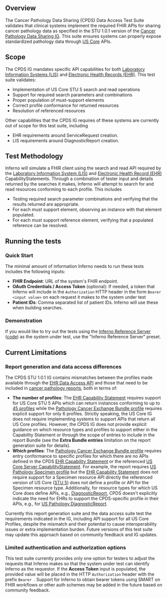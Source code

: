 ## Overview
The Cancer Pathology Data Sharing (CPDS) Data Access Test Suite validates that clinical systems implement the required FHIR APIs for sharing cancer pathology data as specified in the STU 1.0.1 version of the [Cancer Pathology Data Sharing IG](https://hl7.org/fhir/us/cancer-reporting/STU1.0.1/). This suite ensures systems can properly expose standardized pathology data through [US Core](http://hl7.org/fhir/us/core/STU5.0.1/) APIs.

## Scope
The CPDS IG mandates specific API capabilities for both [Laboratory Information Systems (LIS)](https://hl7.org/fhir/us/cancer-reporting/STU1.0.1/CapabilityStatement-pathology-lab-information-system.html) and [Electronic Health Records (EHR)](https://hl7.org/fhir/us/cancer-reporting/STU1.0.1/CapabilityStatement-central-cancer-registry-reporting-ehr-pathology.html). This test suite validates:

- Implementation of US Core STU 5 search and read operations
- Support for required search parameters and combinations
- Proper population of must-support elements
- Correct profile conformance for returned resources
- Resolution of referenced resources

Other capabilities that the CPDS IG requires of these systems are currently out of scope
for this test suite, including
- EHR requirements around ServiceRequest creation.
- LIS requirements around DiagnosticReport creation.

## Test Methodology

Inferno will simulate a FHIR client using the search and read API required by the
[Laboratory Information System (LIS)](https://hl7.org/fhir/us/cancer-reporting/STU1.0.1/CapabilityStatement-pathology-lab-information-system.html)
and [Electronic Health Record (EHR)](https://hl7.org/fhir/us/cancer-reporting/STU1.0.1/CapabilityStatement-central-cancer-registry-reporting-ehr-pathology.html) CapabilityStatements.
Through a combination of tester input and details returned by the searches it makes, Inferno will
attempt to search for and read resources conforming to each profile. This includes
- Testing required search parameter combinations and verifying that the results returned are appropriate.
- For each must support element, observing an instance with that element populated.
- For each must support reference element, verifying that a populated reference can be resolved.

## Running the tests 

### Quick Start

The minimal amount of information Inferno needs to run these tests includes the following inputs:
- **FHIR Endpoint**: URL of the system's FHIR endpoint.
- **OAuth Credentials / Access Token** (optional): If needed, a token that Inferno will include in the `Authorization`
  HTTP header in the form `Bearer <input value>` on each request it makes to the system under test
- **Patient IDs**: Comma separated list of patient IDs. Inferno will use these when building searches.

### Demonstration

If you would like to try out the tests using the [Inferno Reference Server](https://inferno.healthit.gov/reference-server) 
([code](https://github.com/inferno-framework/inferno-reference-server)) as the system under test,
use the "Inferno Reference Server" preset.

## Current Limitations

### Report generation and data access differences

The CPDS STU 1.0.1 IG contains mismatches between the profiles made available through
the [EHR Data Access API](https://hl7.org/fhir/us/cancer-reporting/STU1.0.1/CapabilityStatement-central-cancer-registry-reporting-ehr-pathology.html)
and those that need to be included in [cancer pathology reports](https://hl7.org/fhir/us/cancer-reporting/STU1.0.1/StructureDefinition-us-pathology-exchange-bundle.html),
both in terms of:
- **The number of profiles**: The [EHR Capability Statement](https://hl7.org/fhir/us/cancer-reporting/STU1.0.1/CapabilityStatement-central-cancer-registry-reporting-ehr-pathology.html)
requires support for US Core STU 5 APIs which can return instances conforming to up to [45 profiles](https://www.hl7.org/fhir/us/core/STU5/profiles-and-extensions.html) while the [Pathology Cancer Exchange Bundle profile](https://hl7.org/fhir/us/cancer-reporting/STU1.0.1/StructureDefinition-us-pathology-exchange-bundle.html)
requires explicit support for only 6 profiles. Strictly speaking, the US Core IG does not require implementing systems to support APIs that
return all US Core profiles. However, the CPDS IG does not provide explicit guidance on which resource types and profiles to support
either in the Capability Statement or through the scope of entries to include in the report Bundle (see the **Extra Bundle entries**
limitation on the report generation suite for details).
- **Which profiles**: The [Pathology Cancer Exchange Bundle profile](https://hl7.org/fhir/us/cancer-reporting/STU1.0.1/StructureDefinition-us-pathology-exchange-bundle.html)
requires entry conformance to specific profiles for which there are no APIs defined in the CPDS [EHR Capability Statement](https://hl7.org/fhir/us/cancer-reporting/STU1.0.1/CapabilityStatement-central-cancer-registry-reporting-ehr-pathology.html)
or the referenced [US Core Server CapabilityStatement](https://www.hl7.org/fhir/us/core/STU5/CapabilityStatement-us-core-server.html).
For example, the report requires [US Pathology Specimen profile](https://hl7.org/fhir/us/cancer-reporting/STU1.0.1/StructureDefinition-us-pathology-specimen.html)
but the [EHR Capability Statement](https://hl7.org/fhir/us/cancer-reporting/STU1.0.1/CapabilityStatement-central-cancer-registry-reporting-ehr-pathology.html)
does not require support for a Specimen resource API directly the referenced version of US Core ([STU 5](https://www.hl7.org/fhir/us/core/STU5/profiles-and-extensions.html))
does not define a profile or API for the Specimen resource type. Additionally, for resource types for which US Core does define APIs, e.g.,
[DiagnosticReport](https://hl7.org/fhir/us/core/STU5.0.1/StructureDefinition-us-core-diagnosticreport-note.html),
CPDS doesn't explicitly indicate the need for EHRs to support the CPDS-specific profile in their APIs,
e.g., for [US Pathology DiagnosticReport](https://hl7.org/fhir/us/cancer-reporting/STU1.0.1/StructureDefinition-us-pathology-diagnostic-report.html).

Currently this report generation suite and the data access suite test the requirements indicated in the
IG, including API support for all US Core Profiles, despite the mismatch and their potential to cause
interoperability issues or extra implementation burden. Future versions of this test suite may update this
approach based on community feedback and IG updates.

### Limited authentication and authorization options

This test suite currently provides only one option for testers to adjust the requests that Inferno makes
so that the system under test can identify Inferno as the requestor. If the **Access Token** input is populated, 
the provided value will be placed in the HTTP `Authorization` header with the prefix `Bearer `.
Support for Inferno to obtain bearer tokens using SMART on FHIR workflows or other auth schemes may be added
in the future based on community feedback.

